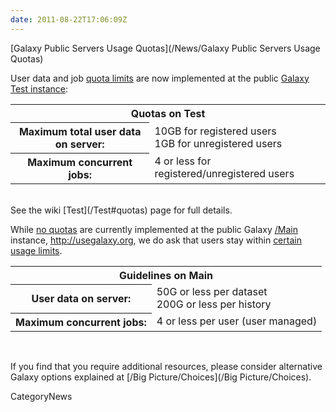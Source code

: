 ```yaml
---
date: 2011-08-22T17:06:09Z
---
```

<div class='newsItemHeader'>[Galaxy Public Servers Usage Quotas](/News/Galaxy Public Servers Usage Quotas)</div>

User data and job [quota limits](/Test#quotas) are now implemented at the public [Galaxy Test instance](http://test.g2.bx.psu.edu):

<table>
  <tr>
    <th colspan=2> Quotas on Test </th>
  </tr>
  <tr>
    <th> Maximum total user data on server: </th>
    <td> 10GB for registered users<br />1GB for unregistered users </td>
  </tr>
  <tr>
    <th> Maximum concurrent jobs: </th>
    <td> 4 or less for registered/unregistered users </td>
  </tr>
</table>

<br />
See the wiki [Test](/Test#quotas) page for full details.

While [no quotas](/Main#quotas) are currently implemented at the public Galaxy [/Main](/Main) instance, http://usegalaxy.org, we do ask that users stay within [certain usage limits](/Main#quotas).

<table>
  <tr>
    <th colspan=2> Guidelines on Main </th>
  </tr>
  <tr>
    <th> User data on server: </th>
    <td> 50G or less per dataset<br />200G or less per history </td>
  </tr>
  <tr>
    <th> Maximum concurrent jobs: </th>
    <td> 4 or less per user (user managed) </td>
  </tr>
</table>

<br />

If you find that you require additional resources, please consider alternative Galaxy options explained at [/Big Picture/Choices](/Big Picture/Choices).


CategoryNews
